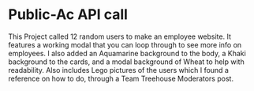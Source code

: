 # Public-Ac API call
This Project called 12 random users to make an employee website. It features a working modal that you can loop through to see more info on employees. I also added an Aquamarine background to the body, a Khaki background to the cards, and a modal background of Wheat to help with readability. Also includes Lego pictures of the users which I found a reference on how to do, through a Team Treehouse Moderators post.
